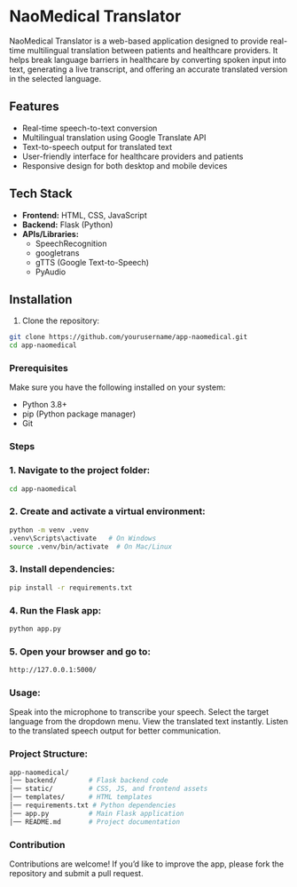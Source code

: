 # NaoMedical Translator

NaoMedical Translator is a web-based application designed to provide real-time multilingual translation between patients and healthcare providers. It helps break language barriers in healthcare by converting spoken input into text, generating a live transcript, and offering an accurate translated version in the selected language.

## Features

- Real-time speech-to-text conversion  
- Multilingual translation using Google Translate API  
- Text-to-speech output for translated text  
- User-friendly interface for healthcare providers and patients  
- Responsive design for both desktop and mobile devices  

## Tech Stack

- **Frontend:** HTML, CSS, JavaScript  
- **Backend:** Flask (Python)  
- **APIs/Libraries:**  
  - SpeechRecognition  
  - googletrans  
  - gTTS (Google Text-to-Speech)  
  - PyAudio  


## Installation
1. Clone the repository:
```bash
git clone https://github.com/yourusername/app-naomedical.git
cd app-naomedical
```

### Prerequisites
Make sure you have the following installed on your system:
- Python 3.8+  
- pip (Python package manager)  
- Git  

### Steps

### 1. Navigate to the project folder:
```bash
cd app-naomedical
```

### 2. Create and activate a virtual environment:
```bash
python -m venv .venv
.venv\Scripts\activate   # On Windows
source .venv/bin/activate  # On Mac/Linux
```

### 3. Install dependencies:
```bash
pip install -r requirements.txt
```
### 4. Run the Flask app:
```bash
python app.py
```
### 5. Open your browser and go to:
```bash
http://127.0.0.1:5000/
```

### Usage:
Speak into the microphone to transcribe your speech.
Select the target language from the dropdown menu.
View the translated text instantly.
Listen to the translated speech output for better communication.

### Project Structure:
```bash
app-naomedical/
│── backend/        # Flask backend code  
│── static/         # CSS, JS, and frontend assets  
│── templates/      # HTML templates  
│── requirements.txt # Python dependencies  
│── app.py          # Main Flask application  
│── README.md       # Project documentation  
```
### Contribution
Contributions are welcome! If you’d like to improve the app, please fork the repository and submit a pull request.

